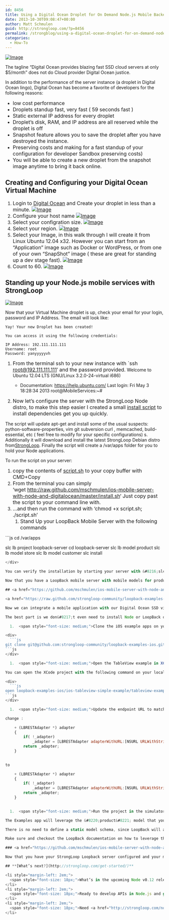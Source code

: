 ```yaml
---
id: 8456
title: Using a Digital Ocean Droplet for On Demand Node.js Mobile Backend
date: 2013-10-30T09:08:47+00:00
author: Matt Schmulen
guid: http://strongloop.com/?p=8456
permalink: /strongblog/using-a-digital-ocean-droplet-for-on-demand-node-js-mobile-backend/
categories:
  - How-To
---
```

<a href="https://github.com/mschmulen/ios-mobile-server-with-node-and-digitalocean/raw/master/screenshots/splash700x400.png?raw=true" target="_blank"><img alt="Image" src="https://github.com/mschmulen/ios-mobile-server-with-node-and-digitalocean/raw/master/screenshots/splash700x400.png?raw=true" /></a>

The tagline &#8220;Digital Ocean provides blazing fast SSD cloud servers at only $5/month&#8221; does not do Cloud provider Digital Ocean justice.

In addition to the performance of the server instance (a droplet in Digital Ocean lingo), Digital Ocean has become a favorite of developers for the following reasons:

  *  <span style="font-size: medium;">low cost performance</span>
  *  <span style="font-size: medium;">Droplets standup fast, very fast ( 59 seconds fast )</span>
  *  <span style="font-size: medium;">Static external IP address for every droplet</span>
  *  <span style="font-size: medium;">Droplet&#8217;s disk, RAM, and IP address are all reserved while the droplet is off</span>
  *  <span style="font-size: medium;">Snapshot feature allows you to save the droplet after you have destroyed the instance.</span>
  *  <span style="font-size: medium;">Preserving costs and making for a fast standup of your configuration for developer Sandbox preserving costs)</span>
  *  <span style="font-size: medium;">You will be able to create a new droplet from the snapshot image anytime to bring it back online.</span>

## <a href="https://github.com/mschmulen/ios-mobile-server-with-node-and-digitalocean#creating-and-configuring-your-digital-ocean-virtual-machine" name="creating-and-configuring-your-digital-ocean-virtual-machine"></a>Creating and Configuring your Digital Ocean Virtual Machine

  1.  <span style="font-size: medium;">Login to <a href="https://www.digitalocean.com/?refcode=d58fefe584fa">Digital Ocean</a> and Create your droplet in less than a minute. <a href="https://github.com/mschmulen/ios-mobile-server-with-node-and-digitalocean/raw/master/screenshots/digitalOceanPostLogin.png?raw=true" target="_blank"><img alt="Image" src="https://github.com/mschmulen/ios-mobile-server-with-node-and-digitalocean/raw/master/screenshots/digitalOceanPostLogin.png?raw=true" /></a></span>
  2.  <span style="font-size: medium;">Configure your host name <a href="https://github.com/mschmulen/ios-mobile-server-with-node-and-digitalocean/raw/master/screenshots/digitalOceanConfigHostName.png?raw=true" target="_blank"><img alt="Image" src="https://github.com/mschmulen/ios-mobile-server-with-node-and-digitalocean/raw/master/screenshots/digitalOceanConfigHostName.png?raw=true" /></a></span>
  3.  <span style="font-size: medium;">Select your configration size. <a href="https://github.com/mschmulen/ios-mobile-server-with-node-and-digitalocean/raw/master/screenshots/digitalOceanConfigSize.png?raw=true" target="_blank"><img alt="Image" src="https://github.com/mschmulen/ios-mobile-server-with-node-and-digitalocean/raw/master/screenshots/digitalOceanConfigSize.png?raw=true" /></a></span>
  4. <span style="font-size: medium;">Select your region. <a href="https://github.com/mschmulen/ios-mobile-server-with-node-and-digitalocean/raw/master/screenshots/digitalOceanConfigRegion.png?raw=true" target="_blank"><img alt="Image" src="https://github.com/mschmulen/ios-mobile-server-with-node-and-digitalocean/raw/master/screenshots/digitalOceanConfigRegion.png?raw=true" /></a></span>
  5.  <span style="font-size: medium;">Select your Image, in this walk through I will create it from Linux Ubuntu 12.04 x32. However you can start from an &#8220;Application&#8221; image such as Docker or WordPress, or from one of your own &#8220;SnapShot&#8221; image ( these are great for standing up a dev stage fast). <a href="https://github.com/mschmulen/ios-mobile-server-with-node-and-digitalocean/raw/master/screenshots/digitalOceanConfigImage.png?raw=true" target="_blank"><img alt="Image" src="https://github.com/mschmulen/ios-mobile-server-with-node-and-digitalocean/raw/master/screenshots/digitalOceanConfigImage.png?raw=true" /></a></span>
  6.  <span style="font-size: medium;">Count to 60. <a href="https://github.com/mschmulen/ios-mobile-server-with-node-and-digitalocean/raw/master/screenshots/digitalOceanCreating.png?raw=true" target="_blank"><img alt="Image" src="https://github.com/mschmulen/ios-mobile-server-with-node-and-digitalocean/raw/master/screenshots/digitalOceanCreating.png?raw=true" /></a></span>

## <a href="https://github.com/mschmulen/ios-mobile-server-with-node-and-digitalocean#standing-up-your-nodejs-mobile-services-with-strongloop" name="standing-up-your-nodejs-mobile-services-with-strongloop"></a>Standing up your Node.js mobile services with StrongLoop

<a href="https://github.com/mschmulen/ios-mobile-server-with-node-and-digitalocean/raw/master/screenshots//digitalOceanActive.png?raw=true" target="_blank"><img alt="Image" src="https://github.com/mschmulen/ios-mobile-server-with-node-and-digitalocean/raw/master/screenshots//digitalOceanActive.png?raw=true" /></a>

Now that your Virtual Machine droplet is up, check your email for your login, password and IP Address. The email will look like:

    Yay! Your new Droplet has been created!
    
    You can access it using the following credentials:
    
    IP Address: 192.111.111.111
    Username: root
    Password: yanyyyyyvh
    

  1. <span style="font-size: medium;"><span style="font-size: medium;"> From the terminal ssh to your new instance with `ssh root@192.111.111.111&#8242; and the password provided.</span></span> 
        Welcome to Ubuntu 12.04 LTS (GNU/Linux 3.2.0-24-virtual i686)
        
        * Documentation:  https://help.ubuntu.com/
        Last login: Fri May  3 18:28:34 2013
        root@MobileServices:~#
        

  2.  <span style="font-size: medium;">Now let&#8217;s configure the server with the StrongLoop Node distro, to make this step easier I created a small <a href="https://github.com/mschmulen/ios-mobile-server-with-node-and-digitalocean/blob/master/install.sh">install script</a> to install dependencies get you up quickly.</span>

The script will update apt-get and install some of the usual suspects: python-software-properties, vim git subversion curl , memcached, build-essential, etc ( feel free to modify for your specific configurations) s. Additionally it will download and install the latest StrongLoop Debian distro from[StrongLoop](https://github.com/mschmulen/ios-mobile-server-with-node-and-digitalocean/blob/master/StrongLoop.com). Finally the script will create a /var/apps folder for you to hold your Node applications.

To run the script on your server:

  1.  <span style="font-size: medium;">copy the contents of <a href="https://github.com/mschmulen/ios-mobile-server-with-node-and-digitalocean/blob/master/install.sh">script.sh</a> to your copy buffer with CMD+Copy</span>
  2.  <span style="font-size: medium;">From the terminal you can simply &#8216;wget <a href="http://raw.github.com/mschmulen/ios-mobile-server-with-node-and-digitalocean/master/install.sh">http://raw.github.com/mschmulen/ios-mobile-server-with-node-and-digitalocean/master/install.sh</a>&#8216; Just copy past the script to your command line with.</span>
  3. <span style="font-size: medium;"><span style="font-size: medium;"> &#8230;and then run the command with &#8216;chmod +x script.sh; ./script.sh&#8217;</span></span> 
      1.  <span style="font-size: medium;">Stand Up your LoopBack Mobile Server with the following commands</span>

<div>
  ```js
cd /var/apps

slc lb project loopback-server
cd loopback-server
slc lb model product
slc lb model store
slc lb model customer
slc install
```js
</div>

You can verify the installation by starting your server with &#8216;slc run app.js&#8217; and open a web browser on your local machine to the servers address and the default port <http://192.111.111.111:3000/explorer>

Now that you have a LoopBack mobile server with mobile models for product, store, and customer you can use them from your mobile application development workflow.

## <a href="https://github.com/mschmulen/ios-mobile-server-with-node-and-digitalocean#integrating-your-native-ios-app" name="integrating-your-native-ios-app"></a>Integrating your Native iOS App

<a href="https://raw.github.com/strongloop-community/loopback-examples-ios/master/screenshots/sample-examples-ios-all.png" target="_blank"><img alt="image" src="https://raw.github.com/strongloop-community/loopback-examples-ios/master/screenshots/sample-examples-ios-all.png" /></a>

Now we can integrate a mobile application with our Digital Ocean SSD virtual machine and the[LoopBack Node API server](http://docs.strongloop.com/loopback/) using the [native LoopBack iOS SDK](http://docs.strongloop.com/loopback/#ios-api).

The best part is we don&#8217;t even need to install Node or LoopBack on our local dev machine ( although this is useful if you want to run your development cycle on your local box when your disconnected from the network ). You can download the iOS Framework SDK directly from ([http://github.com/strongloop-community)[http://github.com/strongloop-community/loopback-ios-sdk]](http://github.com/strongloop-community)%5Bhttp://github.com/strongloop-community/loopback-ios-sdk%5D) and start with your process.

  1.  <span style="font-size: medium;">Clone the iOS example apps on your local machine</span>

<div>
  ```js
git clone git@github.com:strongloop-community/loopback-examples-ios.git
```js
</div>

  1.  <span style="font-size: medium;">Open the TableView example in XCode (you should also checkout the MapView and Remote Procedure projects as well).</span>

You can open the XCode project with the following command on your local dev machine.

<div>
  ```js
open loopback-examples-ios/ios-tableview-simple-example/tableview-example.xcodeproj
```js
</div>

  1.  <span style="font-size: medium;">Update the endpoint URL to match your newly instantiated Digital Ocean virtual machine IP address, by modifying the AppDelegate.m file in the tableview-example group:</span>

change :

    + (LBRESTAdapter *) adapter
    {
        if( !_adapter)
            _adapter = [LBRESTAdapter adapterWithURL:[NSURL URLWithString:@"http://localhost:3000"]];
        return _adapter;
    }
    

to

    + (LBRESTAdapter *) adapter
    {
        if( !_adapter)
            _adapter = [LBRESTAdapter adapterWithURL:[NSURL URLWithString:@"http://192.111.111.111:3000"]];
        return _adapter;
    }
    

  1.  <span style="font-size: medium;">Run the project in the simulator with the ( ⌘ + R ) hot key or press the play triangle in the top left corner of XCode.</span>

The Examples app will leverage the &#8220;product&#8221; model that you defined when creating your LoopBack Node Server instance, so you can simply explore the code in the ViewController.m file to see how to Create, Read, Update and Delete Mobile defined models from your Objective-C iOS mobile Application.

There is no need to define a static model schema, since LoopBack will allow the Mobile Developer to define the Model attributes dynamically from the mobile Application.

Make sure and checkout the LoopBack documentation on how to leverage the built in [filter functions](http://docs.strongloop.com/loopback/#find-with-a-filter)and also to Connect your Node.js mobile objects to additional connectors or Server data stores such as [MongoDB](http://docs.strongloop.com/loopback/#working-with-data-sources-and-connectors) or [Oracle](http://docs.strongloop.com/loopback/#working-with-data-sources-and-connectors).

### <a href="https://github.com/mschmulen/ios-mobile-server-with-node-and-digitalocean#snapshot-your-droplet-for-on-demand-mobile-backend" name="snapshot-your-droplet-for-on-demand-mobile-backend"></a>&#8216;Snapshot&#8217; your Droplet for on demand mobile backend

Now that you have your StrongLoop Loopback server configured and your mobile application connected, you can take advantage of the <a href="https://www.digitalocean.com/?refcode=d58fefe584fa" target="_blank">Digital Ocean</a> Snapshot feature. This makes it fast and easy to spin up a mobile backend in a few seconds with zero server configuration.

## **[What’s next?](http://strongloop.com/get-started/)**

<li style="margin-left: 2em;">
  <span style="font-size: 18px;">What’s in the upcoming Node v0.12 release? <a href="http://strongloop.com/node-js/whats-new-in-node-js-v0-12/">Six new features, plus new and breaking APIs</a>.</span>
</li>
<li style="margin-left: 2em;">
  <span style="font-size: 18px;">Ready to develop APIs in Node.js and get them connected to your data? Check out the Node.js <a href="http://strongloop.com/node-js/loopback/">LoopBack framework</a>. We’ve made it easy to get started either locally or on your favorite cloud, with a <a href="http://strongloop.com/get-started/">simple npm install</a>.</span>
</li>
<li style="margin-left: 2em;">
  <span style="font-size: 18px;">Need <a href="http://strongloop.com/node-js-support/expertise/"]]>training and certification</a> for Node? Learn more about both the private and open options StrongLoop offers.</span>
</li>